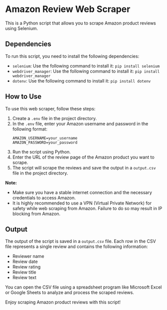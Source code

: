 # Amazon Review Web Scraper

This is a Python script that allows you to scrape Amazon product reviews using Selenium.

## Dependencies
To run this script, you need to install the following dependencies:

- `selenium`: Use the following command to install it: `pip install selenium`
- `webdriver_manager`: Use the following command to install it: `pip install webdriver_manager`
- `dotenv`: Use the following command to install it: `pip install dotenv`
## How to Use
To use this web scraper, follow these steps:

1. Create a `.env` file in the project directory.
2. In the `.env` file, enter your Amazon username and password in the following format:
   ```
   AMAZON_USERNAME=your_username
   AMAZON_PASSWORD=your_password
   ```
3. Run the script using Python.
4. Enter the URL of the review page of the Amazon product you want to scrape.
5. The script will scrape the reviews and save the output in a `output.csv` file in the project directory.

**Note:** 
- Make sure you have a stable internet connection and the necessary credentials to access Amazon.
- It is highly recommended to use a VPN (Virtual Private Network) for safety while web scraping from Amazon. Failure to do so may result in IP blocking from Amazon.

## Output
The output of the script is saved in a `output.csv` file. Each row in the CSV file represents a single review and contains the following information:

- Reviewer name
- Review date
- Review rating
- Review title
- Review text

You can open the CSV file using a spreadsheet program like Microsoft Excel or Google Sheets to analyze and process the scraped reviews.

Enjoy scraping Amazon product reviews with this script!